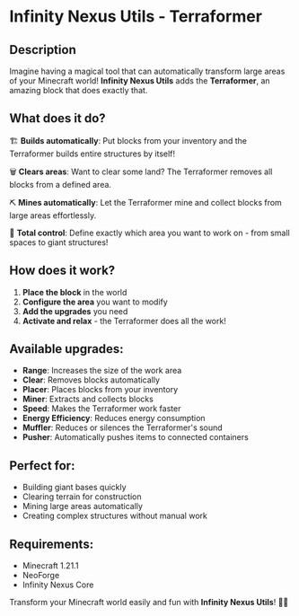 # Infinity Nexus Utils - Terraformer

## Description

Imagine having a magical tool that can automatically transform large areas of your Minecraft world! **Infinity Nexus Utils** adds the **Terraformer**, an amazing block that does exactly that.

## What does it do?

🏗️ **Builds automatically**: Put blocks from your inventory and the Terraformer builds entire structures by itself!

🗑️ **Clears areas**: Want to clear some land? The Terraformer removes all blocks from a defined area.

⛏️ **Mines automatically**: Let the Terraformer mine and collect blocks from large areas effortlessly.

📏 **Total control**: Define exactly which area you want to work on - from small spaces to giant structures!

## How does it work?

1. **Place the block** in the world
2. **Configure the area** you want to modify
3. **Add the upgrades** you need
4. **Activate and relax** - the Terraformer does all the work!

## Available upgrades:

- **Range**: Increases the size of the work area
- **Clear**: Removes blocks automatically
- **Placer**: Places blocks from your inventory
- **Miner**: Extracts and collects blocks
- **Speed**: Makes the Terraformer work faster
- **Energy Efficiency**: Reduces energy consumption
- **Muffler**: Reduces or silences the Terraformer's sound
- **Pusher**: Automatically pushes items to connected containers

## Perfect for:

- Building giant bases quickly
- Clearing terrain for construction
- Mining large areas automatically
- Creating complex structures without manual work

## Requirements:
- Minecraft 1.21.1
- NeoForge
- Infinity Nexus Core

Transform your Minecraft world easily and fun with **Infinity Nexus Utils**! 🚀✨ 